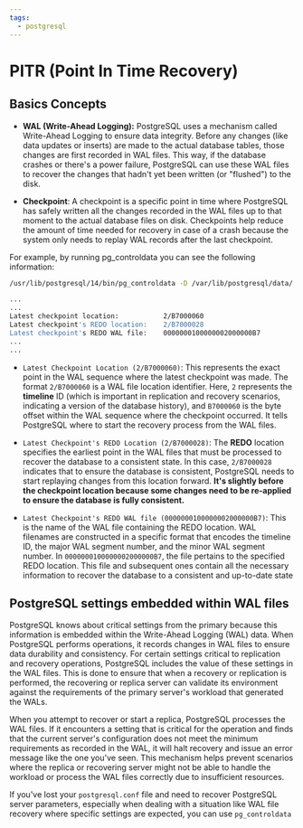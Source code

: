 ```yaml
---
tags:
  - postgresql
---
```


# PITR (Point In Time Recovery)

## Basics Concepts

- **WAL (Write-Ahead Logging):** PostgreSQL uses a mechanism called Write-Ahead
  Logging to ensure data integrity. Before any changes (like data updates or
  inserts) are made to the actual database tables, those changes are first
  recorded in WAL files. This way, if the database crashes or there's a power
  failure, PostgreSQL can use these WAL files to recover the changes that hadn't
  yet been written (or "flushed") to the disk.

- **Checkpoint**: A checkpoint is a specific point in time where PostgreSQL has
  safely written all the changes recorded in the WAL files up to that moment to
  the actual database files on disk. Checkpoints help reduce the amount of time
  needed for recovery in case of a crash because the system only needs to replay
  WAL records after the last checkpoint.

For example, by running pg_controldata you can see the following information:

```bash
/usr/lib/postgresql/14/bin/pg_controldata -D /var/lib/postgresql/data/

...
...
Latest checkpoint location:           2/B7000060
Latest checkpoint's REDO location:    2/B7000028
Latest checkpoint's REDO WAL file:    0000000100000002000000B7
...
...
```

- `Latest Checkpoint Location (2/B7000060)`:  This represents the exact point in
  the WAL sequence where the latest checkpoint was made. The format `2/B7000060`
  is a WAL file location identifier. Here, `2` represents the **timeline** ID
  (which is important in replication and recovery scenarios, indicating a
  version of the database history), and `B7000060` is the byte offset within the
  WAL sequence where the checkpoint occurred. It tells PostgreSQL where to start
  the recovery process from the WAL files.

- `Latest Checkpoint's REDO Location (2/B7000028)`:  The **REDO** location
  specifies the earliest point in the WAL files that must be processed to
  recover the database to a consistent state. In this case, `2/B7000028`
  indicates that to ensure the database is consistent, PostgreSQL needs to start
  replaying changes from this location forward. **It's slightly before the
  checkpoint location because some changes need to be re-applied to ensure the
  database is fully consistent.**

-  `Latest Checkpoint's REDO WAL file (0000000100000002000000B7)`: This is the
   name of the WAL file containing the REDO location. WAL filenames are
   constructed in a specific format that encodes the timeline ID, the major WAL
   segment number, and the minor WAL segment number. In
   `0000000100000002000000B7`, the file pertains to the specified REDO location.
   This file and subsequent ones contain all the necessary information to
   recover the database to a consistent and up-to-date state

## PostgreSQL settings embedded within WAL files

PostgreSQL knows about critical settings from the primary because this
information is embedded within the Write-Ahead Logging (WAL) data. When
PostgreSQL performs operations, it records changes in WAL files to ensure data
durability and consistency. For certain settings critical to replication and
recovery operations, PostgreSQL includes the value of these settings in the WAL
files. This is done to ensure that when a recovery or replication is performed,
the recovering or replica server can validate its environment against the
requirements of the primary server's workload that generated the WALs.

When you attempt to recover or start a replica, PostgreSQL processes the WAL
files. If it encounters a setting that is critical for the operation and finds
that the current server's configuration does not meet the minimum requirements
as recorded in the WAL, it will halt recovery and issue an error message like
the one you've seen. This mechanism helps prevent scenarios where the replica or
recovering server might not be able to handle the workload or process the WAL
files correctly due to insufficient resources.

If you've lost your `postgresql.conf` file and need to recover PostgreSQL server
parameters, especially when dealing with a situation like WAL file recovery
where specific settings are expected, you can use `pg_controldata`
